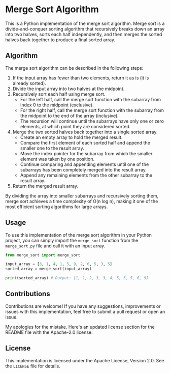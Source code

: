 # Merge Sort Algorithm

This is a Python implementation of the merge sort algorithm. Merge sort is a divide-and-conquer sorting algorithm that recursively breaks down an array into two halves, sorts each half independently, and then merges the sorted halves back together to produce a final sorted array.

## Algorithm

The merge sort algorithm can be described in the following steps:
1. If the input array has fewer than two elements, return it as is (it is already sorted).
2. Divide the input array into two halves at the midpoint.
3. Recursively sort each half using merge sort.
   - For the left half, call the merge sort function with the subarray from index 0 to the midpoint (exclusive).
   - For the right half, call the merge sort function with the subarray from the midpoint to the end of the array (inclusive).
   - The recursion will continue until the subarrays have only one or zero elements, at which point they are considered sorted.
4. Merge the two sorted halves back together into a single sorted array.
   - Create an empty array to hold the merged result.
   - Compare the first element of each sorted half and append the smaller one to the result array.
   - Move the index pointer for the subarray from which the smaller element was taken by one position.
   - Continue comparing and appending elements until one of the subarrays has been completely merged into the result array.
   - Append any remaining elements from the other subarray to the result array.
5. Return the merged result array.

By dividing the array into smaller subarrays and recursively sorting them, merge sort achieves a time complexity of O(n log n), making it one of the most efficient sorting algorithms for large arrays.

## Usage

To use this implementation of the merge sort algorithm in your Python project, you can simply import the `merge_sort` function from the `merge_sort.py` file and call it with an input array.

```python
from merge_sort import merge_sort

input_array = [3, 1, 4, 1, 5, 9, 2, 6, 5, 3, 5]
sorted_array = merge_sort(input_array)

print(sorted_array) # Output: [1, 1, 2, 3, 3, 4, 5, 5, 5, 6, 9]
```

## Contributions

Contributions are welcome! If you have any suggestions, improvements or issues with this implementation, feel free to submit a pull request or open an issue.

My apologies for the mistake. Here's an updated license section for the README file with the Apache-2.0 license:

## License

This implementation is licensed under the Apache License, Version 2.0. See the `LICENSE` file for details.
